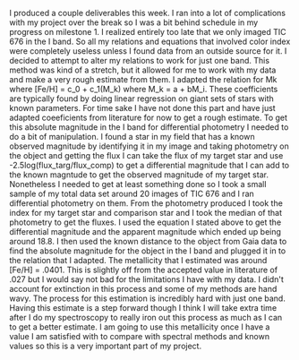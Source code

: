 I produced a couple deliverables this week. I ran into a lot of complications with my project over the break so I was a bit behind schedule in my progress on milestone 1. I realized entirely too late that we only imaged TIC 676 in the I band. So all my relations and equations that involved color index were completely useless unless I found data from an outside source for it. I decided to attempt to alter my relations to work for just one band. This method was kind of a stretch, but it allowed for me to work with my data and make a very rough estimate from them. I adapted the relation for Mk where [Fe/H] = c_0 + c_1(M_k) where M_k = a + bM_i. These coefficients are typically found by doing linear regression on giant sets of stars with known parameters. For time sake I have not done this part and have just adapted coeeficients from literature for now to get a rough estimate. To get this absolute magnitude in the I band for differential photometry I needed to do a bit of manipulation. I found a star in my field that has a known observed magnitude by identifying it in my image and taking photometry on the object and getting the flux I can take the flux of my target star and use -2.5log(flux_targ/flux_comp) to get a differential magnitude that I can add to the known magntude to get the observed magnitude of my target star. Nonetheless I needed to get at least something done so I took a small sample of my total data set around 20 images of TIC 676 and I ran differential photometry on them. From the photometry produced I took the index for my target star and comparison star and I took the median of that photometry to get the fluxes. I used the equation I stated above to get the differential magnitude and the apparent magnitude which ended up being around 18.8. I then used the known distance to the object from Gaia data to find the absolute magnitude for the object in the I band and plugged it in to the relation that I adapted. The metallicity that I estimated was around [Fe/H] = .0401. This is slightly off from the accepted value in literature of .027 but I would say not bad for the limitations I have with my data. I didn't account for extinction in this process and some of my methods are hand wavy. The process for this estimation is incredibly hard with just one band. Having this estimate is a step forward though I think I will take extra time after I do my spectroscopy to really iron out this process as much as I can to get a better estimate. I am going to use this metallicity once I have a value I am satisfied with to compare with spectral methods and known values so this is a very important part of my project.
